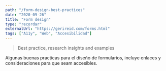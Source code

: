 ```yaml
---
path: "/form-design-best-practices"
date: "2020-09-26"
title: "Form design"
type: "recordar"
externalUrl: "https://gerireid.com/forms.html"
tags: ["A11y", "Web", "Accesibilidad"]
---
```


> Best practice, research insights and examples

Algunas buenas practicas para el diseño de formularios, incluye enlaces y consideraciones para que seam accesibles.
